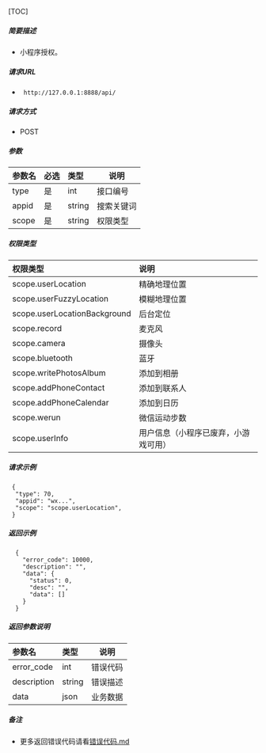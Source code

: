 

[TOC]
    
##### 简要描述

- 小程序授权。

##### 请求URL
- ` http://127.0.0.1:8888/api/`
  
##### 请求方式
- POST 

##### 参数

|参数名|必选|类型|说明|
|:----    |:---|:----- |-----   |
|type |是  |int | 接口编号    |
|appid |是  |string | 搜索关键词    |
|scope |是  |string | 权限类型    |

##### 权限类型

|权限类型|说明|
|:----    |:---|
|scope.userLocation |精确地理位置  |
|scope.userFuzzyLocation | 模糊地理位置 |
|scope.userLocationBackground | 后台定位 |
|scope.record| 麦克风 |
|scope.camera | 摄像头 |
|scope.bluetooth | 蓝牙 |
|scope.writePhotosAlbum | 添加到相册 |
|scope.addPhoneContact|添加到联系人|
|scope.addPhoneCalendar| 添加到日历 |
|scope.werun| 微信运动步数 |
|scope.userInfo|用户信息（小程序已废弃，小游戏可用）|

##### 请求示例

```
 {
  "type": 70,
  "appid": "wx...",
  "scope": "scope.userLocation",
 } 
```

##### 返回示例 

``` 
  {
    "error_code": 10000,
    "description": "",
    "data": {
      "status": 0,
      "desc": "",
      "data": []
    }
  }
```

##### 返回参数说明 

|参数名|类型|说明|
|:-----  |:-----|-----                           |
|error_code |int   |错误代码  |
|description|string|错误描述|
|data|json|业务数据|

##### 备注 

- 更多返回错误代码请看[错误代码.md](../错误代码.md)









